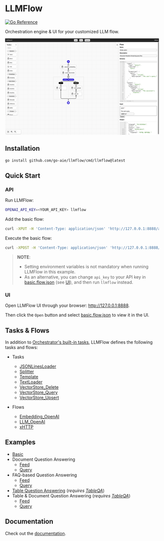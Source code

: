 # LLMFlow

[![Go Reference](https://pkg.go.dev/badge/go-aie/llmflow/vulndb.svg)][1]

Orchestration engine & UI for your customized LLM flow.

![LLMFlow](llmflow-ui-screenshot.png)

## Installation

```bash
go install github.com/go-aie/llmflow/cmd/llmflow@latest
```

## Quick Start

### API

Run LLMFlow:

```bash
OPENAI_API_KEY=<YOUR_API_KEY> llmflow
```

Add the basic flow:

```bash
curl -XPUT -H 'Content-Type: application/json' 'http://127.0.0.1:8888/api/flows/basic' -d @examples/basic.flow.json
```

Execute the basic flow:

```bash
curl -XPOST -H 'Content-Type: application/json' 'http://127.0.0.1:8888/api/flows/basic:run' -d '{"query":"colorful socks"}'
```

> **NOTE**:
> 
> - Setting environment variables is not mandatory when running LLMFlow in this example.
> - As an alternative, you can change `api_key` to your API key in [basic.flow.json](examples/basic.flow.json) (see [UI](#ui)), and then run `llmflow` instead.

### UI

Open LLMFlow UI through your browser: http://127.0.0.1:8888.

Then click the `Open` button and select [basic.flow.json](examples/basic.flow.json) to view it in the UI.


## Tasks & Flows

In addition to [Orchestrator's built-in tasks][2], LLMFlow defines the following tasks and flows:

   - Tasks
      + [JSONLinesLoader](loader.go#L49-L170)
      + [Splitter](splitter.go)
      + [Template](template.go)
      + [TextLoader](loader.go#L172-L228)
      + [VectorStore_Delete](vectorstore/vectorstore_delete.go)
      + [VectorStore_Query](vectorstore/vectorstore_query.go)
      + [VectorStore_Upsert](vectorstore/vectorstore_upsert.go)

   - Flows
      + [Embedding_OpenAI](embedding/embedding_openai.flow.json)
      + [LLM_OpenAI](llm/llm_openai.flow.json)
      + [xHTTP](xhttp.flow.json)


## Examples

- [Basic](examples/basic.flow.json)
- Document Question Answering
    + [Feed](examples/docqa_feed.flow.json)
    + [Query](examples/docqa_query.flow.json)
- FAQ-based Question Answering
    + [Feed](examples/faq_feed.flow.json)
    + [Query](examples/faq_query.flow.json)
- [Table Question Answering](examples/tableqa.flow.json) (*requires [TableQA][3]*)
- Table & Document Question Answering (*requires [TableQA][3]*)
    + [Feed](examples/tableqa_docqa_feed.flow.json)
    + [Query](examples/tableqa_docqa_query.flow.json)


## Documentation

Check out the [documentation][1].


[1]: https://pkg.go.dev/github.com/go-aie/llmflow
[2]: https://github.com/RussellLuo/orchestrator#task
[3]: https://github.com/go-aie/tableqa
